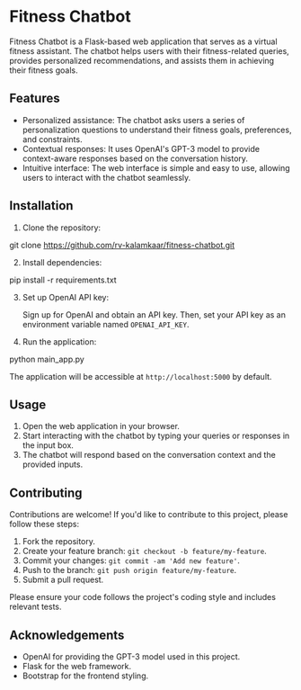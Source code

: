 # Fitness Chatbot

Fitness Chatbot is a Flask-based web application that serves as a virtual fitness assistant. The chatbot helps users with their fitness-related queries, provides personalized recommendations, and assists them in achieving their fitness goals.

## Features

- Personalized assistance: The chatbot asks users a series of personalization questions to understand their fitness goals, preferences, and constraints.
- Contextual responses: It uses OpenAI's GPT-3 model to provide context-aware responses based on the conversation history.
- Intuitive interface: The web interface is simple and easy to use, allowing users to interact with the chatbot seamlessly.

## Installation

1. Clone the repository:

git clone https://github.com/rv-kalamkaar/fitness-chatbot.git

2. Install dependencies:

pip install -r requirements.txt

3. Set up OpenAI API key:
   
   Sign up for OpenAI and obtain an API key. Then, set your API key as an environment variable named `OPENAI_API_KEY`.

4. Run the application:

python main_app.py


The application will be accessible at `http://localhost:5000` by default.

## Usage

1. Open the web application in your browser.
2. Start interacting with the chatbot by typing your queries or responses in the input box.
3. The chatbot will respond based on the conversation context and the provided inputs.

## Contributing

Contributions are welcome! If you'd like to contribute to this project, please follow these steps:

1. Fork the repository.
2. Create your feature branch: `git checkout -b feature/my-feature`.
3. Commit your changes: `git commit -am 'Add new feature'`.
4. Push to the branch: `git push origin feature/my-feature`.
5. Submit a pull request.

Please ensure your code follows the project's coding style and includes relevant tests.


## Acknowledgements

- OpenAI for providing the GPT-3 model used in this project.
- Flask for the web framework.
- Bootstrap for the frontend styling.

